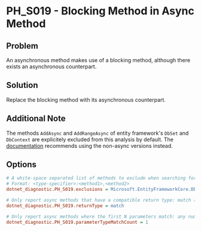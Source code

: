# PH_S019 - Blocking Method in Async Method

## Problem

An asynchronous method makes use of a blocking method, although there exists an asynchronous counterpart.

## Solution

Replace the blocking method with its asynchronous counterpart.

## Additional Note

The methods `AddAsync` and `AddRangeAsync` of entity framework's `DbSet` and `DbContext` are explicitely excluded from this analysis by default. The [documentation](https://docs.microsoft.com/en-us/dotnet/api/microsoft.entityframeworkcore.dbcontext.addasync?view=efcore-5.0) recommends using the non-async versions instead.

## Options

```ini
# A white-space separated list of methods to exclude when searching for async counterparts
# Format: <type-specifier>:<method1>,<method2>
dotnet_diagnostic.PH_S019.exclusions = Microsoft.EntityFrameworkCore.DbContext:Add,AddRange Microsoft.EntityFrameworkCore.DbSet`1:Add,AddRange

# Only report async methods that have a compatible return type: match (default) / ignore
dotnet_diagnostic.PH_S019.returnType = match

# Only report async methods where the first N parameters match: any number (1=default)
dotnet_diagnostic.PH_S019.parameterTypeMatchCount = 1
```
